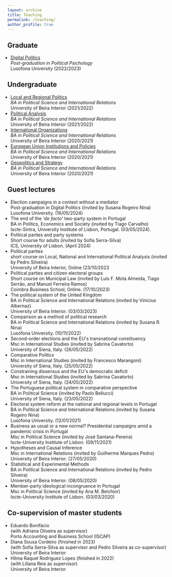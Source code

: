 ```yaml
---
layout: archive
title: Teaching
permalink: /teaching/
author_profile: true
---
```


<style>
  ul {
    padding-left: 15px; /* Diminua este valor para reduzir o espaçamento à esquerda */
  }
  
  ul li {
    margin-left: -5px; /* Diminua este valor para reduzir o espaçamento à esquerda dos itens */
  }
</style>

## Graduate

- [Digital Politics](https://www.dropbox.com/s/v7wrnwpbf76ft63/Syllabus_Politica_Digital.pdf?dl=0)<br>
  <i>Post-graduation in Political Psichology</i><br>
  Lusófona University (2022/2023)


## Undergraduate

- [Local and Regional Politics](https://www.dropbox.com/s/uz7d5ii73ro6klh/Syllabus_PRA.pdf?dl=0)<br>
  <i>BA in Political Science and International Relations</i><br>
  University of Beira Interior (2021/2022)
- [Political Analysis](https://www.dropbox.com/s/469qqqelom5qxsh/Syllabus.pdf?dl=0)<br>
  <i>BA in Political Science and International Relations</i><br>
  University of Beira Interior (2021/2022)
- [International Organizations](https://www.dropbox.com/s/ik3lvmeuk5ncncm/Syllabus.pdf?dl=0)<br>
  <i>BA in Political Science and International Relations</i><br>
  University of Beira Interior (2020/2021)
- [European Union Institutions and Policies](https://www.dropbox.com/s/ozncj6a9ifbtsks/FUC%20IPUE%202020-2021.pdf?dl=0)<br>
  <i>BA in Political Science and International Relations</i><br>
  University of Beira Interior (2020/2021)
- [Geopolitics and Strategy](https://www.dropbox.com/s/iq8erfamo2fito3/FUC%20Geopol%C3%ADtica%20e%20Estrat%C3%A9gia%202020%3A2021.pdf?dl=0)<br>
  <i>BA in Political Science and International Relations</i><br>
  University of Beira Interior (2020/2021)


## Guest lectures

- Election campaigns in a context without a mediator<br>
  Post-graduation in Digital Politics (invited by Susana Rogeiro Nina)<br>
  Lusofona University. (16/05/2024)
- The end of the <i>'de facto'</i> two-party system in Portugal<br>
  BA in Politics, Economics and Society (invited by Tiago Carvalho)<br>
  Iscte-Sintra, University Institute of Lisbon, Portugal. (03/05/2024).
- Political parties and party systems<br>
  Short course for adults (invited by Sofia Serra-Silva)<br>
  ICS, University of Lisbon. (April 2024)<br>
- Political parties<br>
  short course on Local, National and International Political Analysis (invited by Pedro Silveira)<br>
  University of Beira Interior, Online (23/10/2023<br>
- Political parties and citizen electoral groups<br>
  Short course on Municipal Law (invited by Luís F. Mota Almeida, Tiago Serrão, and Manuel Ferreira Ramos)<br>
  Coimbra Business School, Online. (17/10/2023)<br>
- The political system of the United Kingdom<br>
  BA in Political Science and International Relations (invited by Vinicius Albernaz)<br>
  University of Beira Interior. (03/03/2023)<br>
- Comparison as a method of political research<br>
  BA in Political Science and International Relations (invited by Susana R. Nina)<br>
  Lusófona University. (10/11/2022)<br>
- Second-order elections and the EU's transnational constituency<br>
  Msc in International Studies (invited by Sabrina Cavatorto)<br>
  University of Siena, Italy. (26/05/2022)<br>
- Comparative Politics<br>
  Msc in International Studies (invited by Francesco Marangoni)<br>
  University of Siena, Italy. (25/05/2022)<br>
- Constraining dissensus and the EU's democratic deficit<br>
  Msc in International Studies (invited by Sabrina Cavatorto)<br>
  University of Siena, Italy. (24/05/2022)<br>
- The Portuguese political system in comparative perspective<br>
  BA in Political Science (invited by Paolo Bellucci)<br>
  University of Siena, Italy. (23/05/2022)<br>
- Electoral system reform at the national and regional levels in Portugal<br>
  BA in Political Science and International Relations (invited by Susana Rogeiro Nina)<br>
  Lusófona University. (12/01/2021)<br>
- Business as usual or a new normal? Presidential campaigns amid a pandemic crisis in Portugal<br>
  Msc in Political Science (invited by José Santana-Pereira)<br>
  Iscte-University Institute of Lisbon. (09/11/2021)<br>
- Hypotheses and Causal Inference<br>
  Msc in International Relations (invited by Guilherme Marques Pedro)<br>
  University of Beira Interior. (27/05/2020)<br>
- Statistical and Experimental Methods<br>
  BA in Political Science and International Relations (invited by Pedro Silveira)<br>
  University of Beira Interior. (08/05/2020)<br>
- Member-party ideological incongruence in Portugal<br>
  Msc in Political Science (invited by Ana M. Belchior)<br>
  Iscte-University Institute of Lisbon. (03/03/2020)<br>


## Co-supervision of master students

- Eduardo Bonifácio <br>
  (with Adriana Oliveira as supervisor)<br>
  Porto Accounting and Business School (ISCAP)<br>
- Diana Sousa Cordeiro (finished in 2023) <br>
  (with Sofia Serra-Silva as supervisor and Pedro Silveira as co-supervisor)<br>
  University of Beira Interior <br>
- Hilma Raquel Rodríguez Lopes (finished in 2022) <br>
  (with Liliana Reis as supervisor)<br>
  University of Beira Interior <br>
